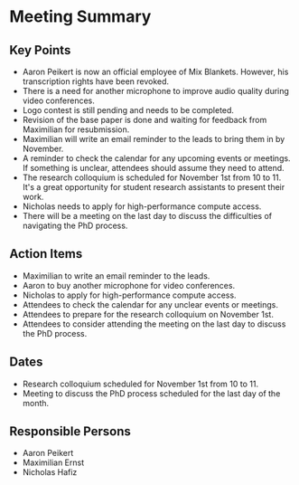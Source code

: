 # Meeting Summary 

## Key Points 

- Aaron Peikert is now an official employee of Mix Blankets. However, his transcription rights have been revoked. 
- There is a need for another microphone to improve audio quality during video conferences. 
- Logo contest is still pending and needs to be completed. 
- Revision of the base paper is done and waiting for feedback from Maximilian for resubmission. 
- Maximilian will write an email reminder to the leads to bring them in by November. 
- A reminder to check the calendar for any upcoming events or meetings. If something is unclear, attendees should assume they need to attend. 
- The research colloquium is scheduled for November 1st from 10 to 11. It's a great opportunity for student research assistants to present their work. 
- Nicholas needs to apply for high-performance compute access. 
- There will be a meeting on the last day to discuss the difficulties of navigating the PhD process. 

## Action Items 

- Maximilian to write an email reminder to the leads. 
- Aaron to buy another microphone for video conferences. 
- Nicholas to apply for high-performance compute access. 
- Attendees to check the calendar for any unclear events or meetings. 
- Attendees to prepare for the research colloquium on November 1st. 
- Attendees to consider attending the meeting on the last day to discuss the PhD process. 

## Dates 

- Research colloquium scheduled for November 1st from 10 to 11. 
- Meeting to discuss the PhD process scheduled for the last day of the month. 

## Responsible Persons 

- Aaron Peikert 
- Maximilian Ernst 
- Nicholas Hafiz